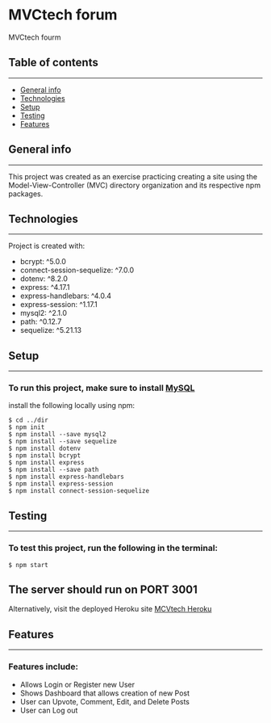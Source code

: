 # MVCtech forum
MVCtech fourm

## Table of contents
--------------------
* [General info](#general-info)
* [Technologies](#technologies)
* [Setup](#setup)
* [Testing](#testing)
* [Features](#features)

## General info
--------------------
This project was created as an exercise practicing creating a site using the Model-View-Controller (MVC) directory organization
and its respective npm packages.
	
## Technologies
--------------------
Project is created with:
* bcrypt: ^5.0.0
* connect-session-sequelize: ^7.0.0
* dotenv: ^8.2.0
* express: ^4.17.1
* express-handlebars: ^4.0.4
* express-session: ^1.17.1
* mysql2: ^2.1.0
* path: ^0.12.7
* sequelize: ^5.21.13
	
## Setup
--------------------
### To run this project, make sure to install [MySQL](https://www.mysql.com/downloads/)

install the following locally using npm:

```
$ cd ../dir
$ npm init
$ npm install --save mysql2
$ npm install --save sequelize
$ npm install dotenv
$ npm install bcrypt
$ npm install express
$ npm install --save path
$ npm install express-handlebars
$ npm install express-session
$ npm install connect-session-sequelize
```

## Testing
--------------------
### To test this project, run the following in the terminal:
```
$ npm start
```
The server should run on PORT 3001
--------------------
Alternatively, visit the deployed Heroku site [MCVtech Heroku](https://dashboard.heroku.com/apps/mvc-tech)

## Features
--------------------
### Features include:
* Allows Login or Register new User
* Shows Dashboard that allows creation of new Post
* User can Upvote, Comment, Edit, and Delete Posts
* User can Log out
